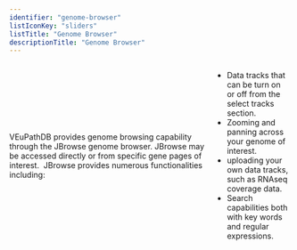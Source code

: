 ```yaml
---
identifier: "genome-browser"
listIconKey: "sliders"
listTitle: "Genome Browser"
descriptionTitle: "Genome Browser"
---
```

<div style="display: flex; justify-content: center; align-items: center">
  <html>
  <head>
    <meta http-equiv="content-type" content="text/html; charset=UTF-8">
    <title></title>
  </head>
  <body>
    <p>VEuPathDB provides genome browsing capability through the
      JBrowse genome browser. JBrowse may be accessed directly or from specific
      gene pages of interest.&nbsp; JBrowse provides numerous functionalities
      including:</p>
    <ul>
      <li>Data tracks that can be turn on or off from the select tracks section.</li>
      <li>Zooming and panning across your genome of interest.</li>
      <li>uploading your own data tracks, such as RNAseq coverage data.</li>
      <li>Search capabilities both with key words and regular expressions.</li>
    </ul>
    <p><br>
    </p>
  </body>
</html>
</div>
